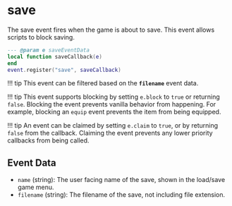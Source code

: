 # save

The save event fires when the game is about to save. This event allows scripts to block saving.

```lua
--- @param e saveEventData
local function saveCallback(e)
end
event.register("save", saveCallback)
```

!!! tip
	This event can be filtered based on the **`filename`** event data.

!!! tip
	This event supports blocking by setting `e.block` to `true` or returning `false`. Blocking the event prevents vanilla behavior from happening. For example, blocking an `equip` event prevents the item from being equipped.

!!! tip
	An event can be claimed by setting `e.claim` to `true`, or by returning `false` from the callback. Claiming the event prevents any lower priority callbacks from being called.

## Event Data

* `name` (string): The user facing name of the save, shown in the load/save game menu.
* `filename` (string): The filename of the save, not including file extension.

